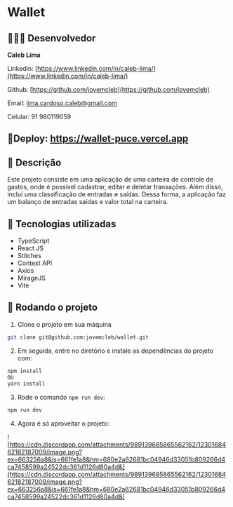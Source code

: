 # Wallet

## 👨🏽‍💻 Desenvolvedor

**Caleb Lima**

Linkedin: [https://www.linkedin.com/in/caleb-lima/](https://www.linkedin.com/in/caleb-lima/)

Github: [https://github.com/jovemcleb](https://github.com/jovemcleb)

Email: lima.cardoso.caleb@gmail.com

Celular: 91 980119059

## 🚀Deploy: https://wallet-puce.vercel.app

## 📝 Descrição

Este projeto consiste em uma aplicação de uma carteira de controle de gastos, onde é possível cadastrar, editar e deletar transações. Além disso, inclui uma classificação de entradas e saídas. Dessa forma, a aplicação faz um balanço de entradas saídas e valor total na carteira.

## 🔧 Tecnologias utilizadas

- TypeScript
- React JS
- Stitches
- Context API
- Axios
- MirageJS
- Vite

## 🚀 Rodando o projeto

1. Clone o projeto em sua máquina

```bash
git clone git@github.com:jovemcleb/wallet.git
```

2. Em seguida, entre no diretório e instale as dependências do projeto com:

```bash
npm install
OU
yarn install
```

3. Rode o comando `npm run dev`:

```bash
npm run dev
```

4. Agora é só aproveitar o projeto:

![https://cdn.discordapp.com/attachments/989139685865562162/1230168462182187009/image.png?ex=663256a8&is=661fe1a8&hm=680e2a62681bc04946d33051b809266d4ca7458599a24522dc361d1126d80a4d&](https://cdn.discordapp.com/attachments/989139685865562162/1230168462182187009/image.png?ex=663256a8&is=661fe1a8&hm=680e2a62681bc04946d33051b809266d4ca7458599a24522dc361d1126d80a4d&)
